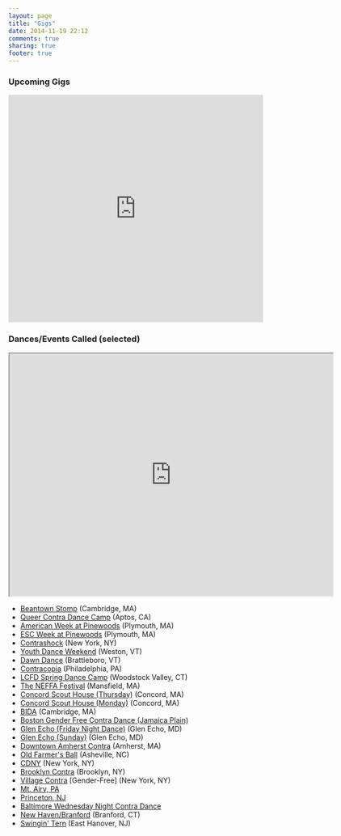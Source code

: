 ```yaml
---
layout: page
title: "Gigs"
date: 2014-11-19 22:12
comments: true
sharing: true
footer: true
---
```

<h3 class="horizline">Upcoming Gigs</h3>

<iframe src="https://www.google.com/calendar/embed?showTitle=0&amp;showPrint=0&amp;showCalendars=0&amp;showTz=0&amp;mode=AGENDA&amp;height=450&amp;wkst=1&amp;bgcolor=%23FFFFFF&amp;src=ujcjbnqd00sm2krhbn2b8vg14k%40group.calendar.google.com&amp;color=%23182C57&amp;ctz=America%2FNew_York" style=" border-width:0 " width="100%" height="450" frameborder="0" scrolling="no"></iframe>

<a id="past"></a>
<h3 class="horizline">Dances/Events Called (selected)</h3>

<div id="gig-map">
	<iframe id="gig-map" src="https://www.google.com/maps/d/embed?mid=174DgP6W9ZGZxKcfwjEu8MfE9Vdd014c&hl=en&ehbc=2E312F" width="640" height="480"></iframe>
</div>

<div id="gig-history">
	<ul>
	  <li><a href="//www.beantownstomp.com/" target="_blank">Beantown Stomp</a> (Cambridge, MA)</li>
	  <li><a href="//www.queercontradance.org/queercamp.html" target="_blank">Queer Contra Dance Camp</a> (Aptos, CA)</li>
	  <li><a href="//camp.cdss.org/camp-weeks/american-dance-music-week-2/" target="_blank">American Week at Pinewoods</a> (Plymouth, MA)</li>
	  <li><a href="//www.facebook.com/ESCPinewoods/" target="_blank">ESC Week at Pinewoods</a> (Plymouth, MA)</li>
	  <li><a href="//contrashock.org/" target="_blank">Contrashock</a> (New York, NY)</li>
	  <li><a href="//youthdanceweekend.org" target="_blank">Youth Dance Weekend</a> (Weston, VT)</li>
	  <li><a href="//dawndance.org/" target="_blank">Dawn Dance</a> (Brattleboro, VT)</li>
	  <li><a href="//www.thursdaycontra.com/contracopia/" target="_blank">Contracopia</a> (Philadelphia, PA)</li>
	  <li><a href="//www.lcfd.org/lcfd/" target="_blank">LCFD Spring Dance Camp</a> (Woodstock Valley, CT)</li>
	  <li><a href="//www.neffa.org/What_is_Festival.html" target="_blank">The NEFFA Festival</a> (Mansfield, MA)</li>
	  <li><a href="//www.neffa.org/Thurs.html" target="_blank">Concord Scout House (Thursday)</a> (Concord, MA)</li>
	  <li><a href="//mondaycontras.com/" target="_blank">Concord Scout House (Monday)</a> (Concord, MA)</li>
	  <li><a href="//bidadance.org/" target="_blank">BIDA</a> (Cambridge, MA)</li>
	  <li><a href="//lcfd.org/jp/" target="_blank">Boston Gender Free Contra Dance (Jamaica Plain)</a></li>
	  <li><a href="//fridaynightdance.org/" target="_blank">Glen Echo (Friday Night Dance)</a> (Glen Echo, MD)</li>
	  <li><a href="//fsgw.org/myorgnet/public.php?Org=fsgw&ProgramID=5&NoTitle=1" target="_blank">Glen Echo (Sunday)</a> (Glen Echo, MD)</li>
	  <li><a href="//amherstcontra.org/Amherst_Contradance/Home.html" target="_blank">Downtown Amherst Contra</a> (Amherst, MA)</li>
	  <li><a href="//oldfarmersball.com/" target="_blank">Old Farmer's Ball</a> (Asheville, NC)</li>
	<li><a href="//cdny.org/" target="_blank">CDNY</a> (New York, NY)</li>
	  <li><a href="//brooklyncontra.wordpress.com/" target="_blank">Brooklyn Contra</a> (Brooklyn, NY)</li>
	  <li><a href="//www.villagecontra.org/" target="_blank">Village Contra</a> [Gender-Free] (New York, NY)</li>
	  <li><a href="//www.thursdaycontra.com/" target="_blank">Mt. Airy, PA</a></li>
	  <li><a href="//princetoncountrydancers.org/" target="_blank">Princeton, NJ</a></li>
	  <li><a href="//www.bfms.org/squarecontra.php" target="_blank">Baltimore Wednesday Night Contra Dance</a></li>
	  <li><a href="//www.ctcontra.com/nhcd/" target="_blank">New Haven/Branford</a> (Branford, CT)</li>
	  <li><a href="//folkproject.org/swtern/swtern.shtml" target="_blank">Swingin' Tern</a> (East Hanover, NJ)</li>
	</ul>
</div>
